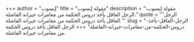 +++
author = "إيسوب"
title = "مقولة إيسوب"
description = "مقولة إيسوب: الرجل العاقل يأخذ دروس الحكمة من مغامرات جيرانه الفاشلة."
quote = '''الرجل العاقل يأخذ دروس الحكمة من مغامرات جيرانه الفاشلة.'''
slug = "الرجل-العاقل-يأخذ-دروس-الحكمة-من-مغامرات-جيرانه-الفاشلة"
+++
الرجل العاقل يأخذ دروس الحكمة من مغامرات جيرانه الفاشلة.
